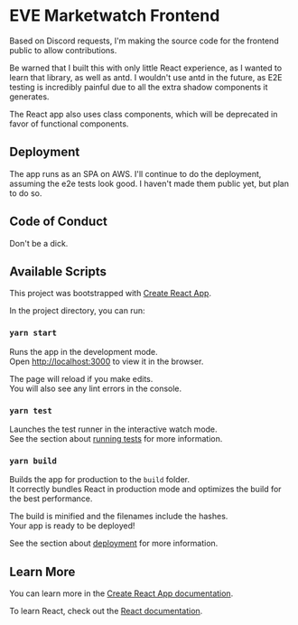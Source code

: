 # EVE Marketwatch Frontend

Based on Discord requests, I'm making the source code for the
frontend public to allow contributions.

Be warned that I built this with only little React experience, as
I wanted to learn that library, as well as antd. I wouldn't
use antd in the future, as E2E testing is incredibly painful due
to all the extra shadow components it generates.

The React app also uses class components, which will be deprecated
in favor of functional components.

## Deployment

The app runs as an SPA on AWS. I'll continue to do the deployment,
assuming the e2e tests look good. I haven't made them public yet,
but plan to do so.

## Code of Conduct

Don't be a dick.

## Available Scripts

This project was bootstrapped with [Create React App](https://github.com/facebook/create-react-app).

In the project directory, you can run:

### `yarn start`

Runs the app in the development mode.<br />
Open [http://localhost:3000](http://localhost:3000) to view it in the browser.

The page will reload if you make edits.<br />
You will also see any lint errors in the console.

### `yarn test`

Launches the test runner in the interactive watch mode.<br />
See the section about [running tests](https://facebook.github.io/create-react-app/docs/running-tests) for more information.

### `yarn build`

Builds the app for production to the `build` folder.<br />
It correctly bundles React in production mode and optimizes the build for the best performance.

The build is minified and the filenames include the hashes.<br />
Your app is ready to be deployed!

See the section about [deployment](https://facebook.github.io/create-react-app/docs/deployment) for more information.

## Learn More

You can learn more in the [Create React App documentation](https://facebook.github.io/create-react-app/docs/getting-started).

To learn React, check out the [React documentation](https://reactjs.org/).

